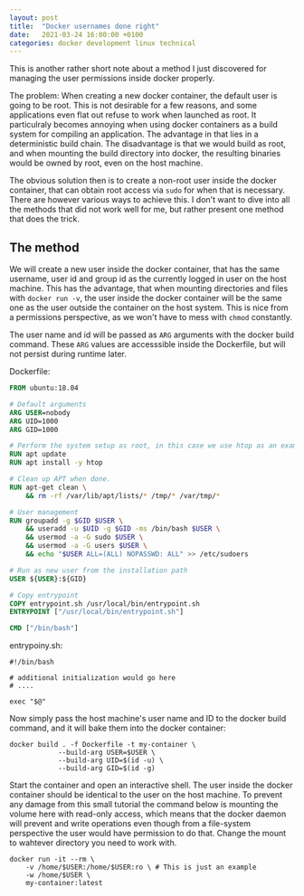 ```yaml
---
layout: post
title:  "Docker usernames done right"
date:   2021-03-24 16:00:00 +0100
categories: docker development linux technical
---
```


This is another rather short note about a method I just discovered for managing the user permissions inside docker properly.

The problem: When creating a new docker container, the default user is going to be root. This is not desirable for a few reasons, and some applications even flat out refuse to work when launched as root. It particulraly becomes annoying when using docker containers as a build system for compiling an application. The advantage in that lies in a deterministic build chain. The disadvantage is that we would build as root, and when mounting the build directory into docker, the resulting binaries would be owned by root, even on the host machine.

The obvious solution then is to create a non-root user inside the docker container, that can obtain root access via `sudo` for when that is necessary. There are however various ways to achieve this. I don't want to dive into all the methods that did not work well for me, but rather present one method that does the trick.

## The method
We will create a new user inside the docker container, that has the same username, user id and group id as the currently logged in user on the host machine. This has the advantage, that when mounting directories and files with `docker run -v`, the user inside the docker container will be the same one as the user outside the container on the host system. This is nice from a permissions perspective, as we won't have to mess with `chmod` constantly. 

The user name and id will be passed as `ARG` arguments with the docker build command. These `ARG` values are accesssible inside the Dockerfile, but will not persist during runtime later.

Dockerfile:
```dockerfile
FROM ubuntu:18.04

# Default arguments
ARG USER=nobody
ARG UID=1000
ARG GID=1000

# Perform the system setup as root, in this case we use htop as an example
RUN apt update
RUN apt install -y htop

# Clean up APT when done.
RUN apt-get clean \
    && rm -rf /var/lib/apt/lists/* /tmp/* /var/tmp/*

# User management
RUN groupadd -g $GID $USER \
    && useradd -u $UID -g $GID -ms /bin/bash $USER \
    && usermod -a -G sudo $USER \
    && usermod -a -G users $USER \
    && echo "$USER ALL=(ALL) NOPASSWD: ALL" >> /etc/sudoers

# Run as new user from the installation path
USER ${USER}:${GID}

# Copy entrypoint
COPY entrypoint.sh /usr/local/bin/entrypoint.sh
ENTRYPOINT ["/usr/local/bin/entrypoint.sh"]

CMD ["/bin/bash"]
```

entrypoiny.sh:
```shell
#!/bin/bash

# additional initialization would go here
# ....

exec "$@"
```

Now simply pass the host machine's user name and ID to the docker build command, and it will bake them into the docker container:
```shell
docker build . -f Dockerfile -t my-container \
            --build-arg USER=$USER \
            --build-arg UID=$(id -u) \
            --build-arg GID=$(id -g)
```

Start the container and open an interactive shell. The user inside the docker container should be identical to the user on the host machine. To prevent any damage from this small tutorial the command below is mounting the volume here with read-only access, which means that the docker daemon will prevent and write operations even though from a file-system perspective the user would have permission to do that. Change the mount to wahtever directory you need to work with.

```shell
docker run -it --rm \
    -v /home/$USER:/home/$USER:ro \ # This is just an example
    -w /home/$USER \
    my-container:latest
```
